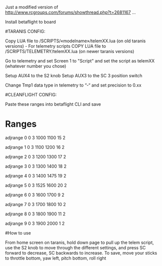 Just a modified version of http://www.rcgroups.com/forums/showthread.php?t=2681167 ... 

Install betaflight to board

#TARANIS CONFIG:

Copy LUA file to /SCRIPTS/«modelname»/telemXX.lua (on old taranis versions) - For telemetry scripts
COPY LUA file to /SCRIPTS/TELEMETRY/telemXX.lua (on newer taranis versions) 

Go to telemetry and set Screen 1 to "Script" and set the script as telemXX (whatever number you chose)

Setup AUX4 to the S2 knob
Setup AUX3 to the SC 3 position switch

Change Tmp1 data type in telemetry to “-“ and set precision to 0.xx

#CLEANFLIGHT CONFIG: 

Paste these ranges into betaflight CLI and save

# Ranges
adjrange 0 0 3 1000 1100 15 2

adjrange 1 0 3 1100 1200 16 2

adjrange 2 0 3 1200 1300 17 2

adjrange 3 0 3 1300 1400 18 2

adjrange 4 0 3 1400 1475 19 2

adjrange 5 0 3 1525 1600 20 2

adjrange 6 0 3 1600 1700 9 2

adjrange 7 0 3 1700 1800 10 2

adjrange 8 0 3 1800 1900 11 2

adjrange 9 0 3 1900 2000 1 2

#How to use

From home screen on taranis, hold down page to pull up the telem script, use the S2 knob to move through the different settings, and press SC forward to decrease, SC backwards to increase.  To save, move your sticks to throttle bottom, yaw left, pitch bottom, roll right
